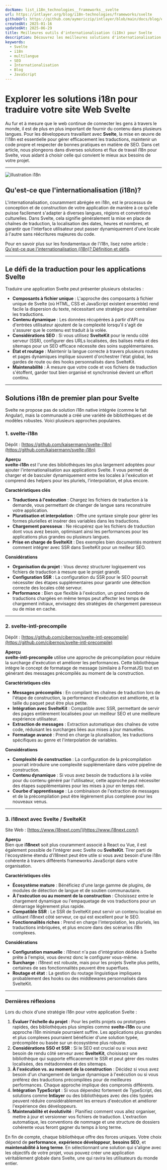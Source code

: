 ```yaml
---
docName: list_i18n_technologies__frameworks__svelte
url: https://intlayer.org/blog/i18n-technologies/frameworks/svelte
githubUrl: https://github.com/aymericzip/intlayer/blob/main/docs/blog/en/list_i18n_technologies/frameworks/svelte.md
createdAt: 2025-01-16
updatedAt: 2025-06-29
title: Meilleures outils d'internationalisation (i18n) pour Svelte
description: Découvrez les meilleures solutions d'internationalisation (i18n) pour résoudre les défis de traduction, accélérer la recherche sur le web et offrir une expérience web globale sans faille.
keywords:
  - Svelte
  - i18n
  - multilangue
  - SEO
  - Internationalisation
  - Blog
  - JavaScript
---
```


# Explorer les solutions i18n pour traduire votre site Web Svelte

Au fur et à mesure que le web continue de connecter les gens à travers le monde, il est de plus en plus important de fournir du contenu dans plusieurs langues. Pour les développeurs travaillant avec **Svelte**, la mise en œuvre de l'i18n est essentielle pour gérer efficacement les traductions, maintenir un code propre et respecter de bonnes pratiques en matière de SEO. Dans cet article, nous plongeons dans diverses solutions et flux de travail i18n pour Svelte, vous aidant à choisir celle qui convient le mieux aux besoins de votre projet.

---

![illustration i18n](https://github.com/aymericzip/intlayer/blob/main/docs/blog/assets/i18n.webp)

## Qu'est-ce que l'internationalisation (i18n)?

L'internationalisation, couramment abrégée en i18n, est le processus de conception et de construction de votre application de manière à ce qu'elle puisse facilement s'adapter à diverses langues, régions et conventions culturelles. Dans Svelte, cela signifie généralement la mise en place de chaînes de traduction, la localisation des dates, heures et nombres, et garantir que l'interface utilisateur peut passer dynamiquement d'une locale à l'autre sans réécritures majeures du code.

Pour en savoir plus sur les fondamentaux de l'i18n, lisez notre article : [Qu'est-ce que l'internationalisation (i18n)? Définition et défis](https://github.com/aymericzip/intlayer/blob/main/docs/blog/fr/what_is_internationalization.md).

---

## Le défi de la traduction pour les applications Svelte

Traduire une application Svelte peut présenter plusieurs obstacles :

- **Composants à fichier unique** : L'approche des composants à fichier unique de Svelte (où HTML, CSS et JavaScript existent ensemble) rend facile la dispersion du texte, nécessitant une stratégie pour centraliser les traductions.
- **Contenu dynamique** : Les données récupérées à partir d'API ou d'entrées utilisateur ajoutent de la complexité lorsqu'il s'agit de s'assurer que le contenu est traduit à la volée.
- **Considérations SEO** : Si vous utilisez **SvelteKit** pour le rendu côté serveur (SSR), configurer des URLs localisées, des balises méta et des sitemaps pour un SEO efficace nécessite des soins supplémentaires.
- **État et routage** : Maintenir la langue correcte à travers plusieurs routes et pages dynamiques implique souvent d'orchestrer l'état global, les gardes de route ou des hooks personnalisés dans SvelteKit.
- **Maintenabilité** : À mesure que votre code et vos fichiers de traduction s'étoffent, garder tout bien organisé et synchronisé devient un effort continu.

---

## Solutions i18n de premier plan pour Svelte

Svelte ne propose pas de solution i18n native intégrée (comme le fait Angular), mais la communauté a créé une variété de bibliothèques et de modèles robustes. Voici plusieurs approches populaires.

### 1. svelte-i18n

Dépôt : [https://github.com/kaisermann/svelte-i18n](https://github.com/kaisermann/svelte-i18n)

**Aperçu**  
**svelte-i18n** est l'une des bibliothèques les plus largement adoptées pour ajouter l'internationalisation aux applications Svelte. Il vous permet de charger et de basculer dynamiquement entre les locales à l'exécution et comprend des helpers pour les pluriels, l'interpolation, et plus encore.

**Caractéristiques clés**

- **Traductions à l'exécution** : Chargez les fichiers de traduction à la demande, vous permettant de changer de langue sans reconstruire votre application.
- **Pluratisation et interpolation** : Offre une syntaxe simple pour gérer les formes plurielles et insérer des variables dans les traductions.
- **Chargement paresseux** : Ne récupérez que les fichiers de traduction dont vous avez besoin, optimisant ainsi les performances pour les applications plus grandes ou plusieurs langues.
- **Prise en charge de SvelteKit** : Des exemples bien documentés montrent comment intégrer avec SSR dans SvelteKit pour un meilleur SEO.

**Considérations**

- **Organisation du projet** : Vous devrez structurer logiquement vos fichiers de traduction à mesure que le projet grandit.
- **Configuration SSR** : La configuration du SSR pour le SEO pourrait nécessiter des étapes supplémentaires pour garantir une détection correcte des locales côté serveur.
- **Performance** : Bien que flexible à l'exécution, un grand nombre de traductions chargées en même temps peut affecter les temps de chargement initiaux, envisagez des stratégies de chargement paresseux ou de mise en cache.

---

### 2. svelte-intl-precompile

Dépôt : [https://github.com/cibernox/svelte-intl-precompile](https://github.com/cibernox/svelte-intl-precompile)

**Aperçu**  
**svelte-intl-precompile** utilise une approche de précompilation pour réduire la surcharge d'exécution et améliorer les performances. Cette bibliothèque intègre le concept de formatage de message (similaire à FormatJS) tout en générant des messages précompilés au moment de la construction.

**Caractéristiques clés**

- **Messages précompilés** : En compilant les chaînes de traduction lors de l'étape de construction, la performance d'exécution est améliorée, et la taille du paquet peut être plus petite.
- **Intégration avec SvelteKit** : Compatible avec SSR, permettant de servir des pages entièrement localisées pour un meilleur SEO et une meilleure expérience utilisateur.
- **Extraction de messages** : Extraction automatique des chaînes de votre code, réduisant les surcharges liées aux mises à jour manuelles.
- **Formatage avancé** : Prend en charge la pluralisation, les traductions spécifiques au genre et l'interpolation de variables.

**Considérations**

- **Complexité de construction** : La configuration de la précompilation pourrait introduire une complexité supplémentaire dans votre pipeline de construction.
- **Contenu dynamique** : Si vous avez besoin de traductions à la volée pour du contenu généré par l'utilisateur, cette approche peut nécessiter des étapes supplémentaires pour les mises à jour en temps réel.
- **Courbe d'apprentissage** : La combinaison de l'extraction de messages et de la précompilation peut être légèrement plus complexe pour les nouveaux venus.

---

### 3. i18next avec Svelte / SvelteKit

Site Web : [https://www.i18next.com/](https://www.i18next.com/)

**Aperçu**  
Bien que **i18next** soit plus couramment associé à React ou Vue, il est également possible de l'intégrer avec Svelte ou **SvelteKit**. Tirer parti de l'écosystème étendu d'i18next peut être utile si vous avez besoin d'une i18n cohérente à travers différents frameworks JavaScript dans votre organisation.

**Caractéristiques clés**

- **Écosystème mature** : Bénéficiez d'une large gamme de plugins, de modules de détection de langue et de soutien communautaire.
- **À l'exécution ou au moment de la construction** : Choisissez entre le chargement dynamique ou l'empaquetage de vos traductions pour un démarrage légèrement plus rapide.
- **Compatible SSR** : Le SSR de SvelteKit peut servir un contenu localisé en utilisant i18next côté serveur, ce qui est excellent pour le SEO.
- **Fonctionnalités riches** : Prend en charge l'interpolation, les pluriels, les traductions imbriquées, et plus encore dans des scénarios i18n complexes.

**Considérations**

- **Configuration manuelle** : i18next n'a pas d'intégration dédiée à Svelte prête à l'emploi, vous devrez donc le configurer vous-même.
- **Surcharge** : i18next est robuste, mais pour les projets Svelte plus petits, certaines de ses fonctionnalités peuvent être superflues.
- **Routage et état** : La gestion du routage linguistique impliquera probablement des hooks ou des middlewares personnalisés dans SvelteKit.

---

### Dernières réflexions

Lors du choix d'une stratégie i18n pour votre application Svelte :

1. **Évaluer l'échelle du projet** : Pour les petits projets ou prototypes rapides, des bibliothèques plus simples comme **svelte-i18n** ou une approche i18n minimale pourraient suffire. Les applications plus grandes et plus complexes pourraient bénéficier d'une solution typée, précompilée ou basée sur un écosystème plus robuste.
2. **Considérations SSO et SSR** : Si le SEO est crucial ou si vous avez besoin de rendu côté serveur avec **SvelteKit**, choisissez une bibliothèque qui supporte efficacement le SSR et peut gérer des routes localisées, des métadonnées et des sitemaps.
3. **À l'exécution vs. au moment de la construction** : Décidez si vous avez besoin d'un changement de langue dynamique à l'exécution ou si vous préférez des traductions précompilées pour de meilleures performances. Chaque approche implique des compromis différents.
4. **Intégration TypeScript** : Si vous dépendez fortement de TypeScript, des solutions comme **Intlayer** ou des bibliothèques avec des clés typées peuvent réduire considérablement les erreurs d'exécution et améliorer l'expérience des développeurs.
5. **Maintenabilité et évolutivité** : Planifiez comment vous allez organiser, mettre à jour et versionner vos fichiers de traduction. L'extraction automatique, les conventions de nommage et une structure de dossiers cohérente vous feront gagner du temps à long terme.

En fin de compte, chaque bibliothèque offre des forces uniques. Votre choix dépend de **performance**, **expérience développeur**, **besoins SEO**, et **maintenabilité à long terme**. En sélectionnant une solution qui s'aligne avec les objectifs de votre projet, vous pouvez créer une application véritablement globale dans Svelte, une qui ravira les utilisateurs du monde entier.
